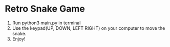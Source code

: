 # **Retro Snake Game**


1. Run python3 main.py in terminal
2. Use the keypad(UP, DOWN, LEFT RIGHT) on your computer to move the snake.  
3. Enjoy!